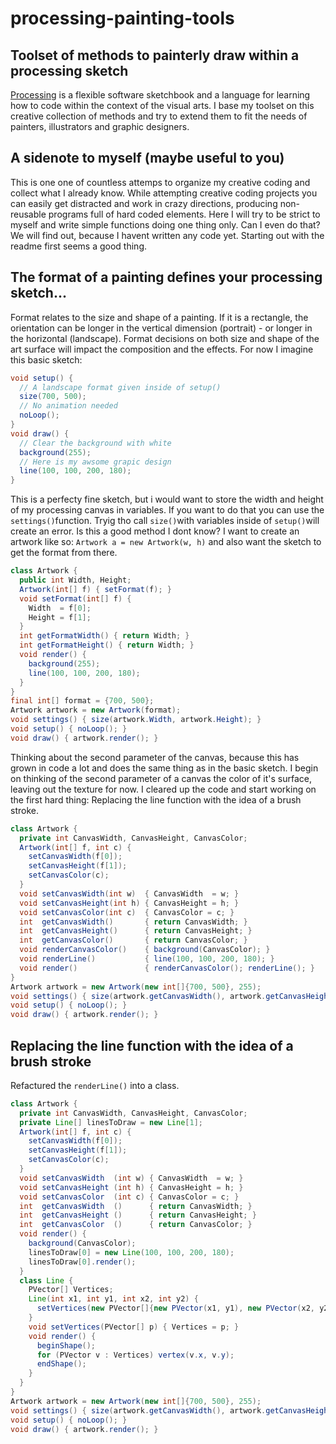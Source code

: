 # processing-painting-tools

## Toolset of methods to painterly draw within a processing sketch
[Processing](https://processing.org/) is a flexible software sketchbook and a language for learning how to code within the context of the visual arts. I base my toolset on this creative collection of methods and try to extend them to fit the needs of painters, illustrators and graphic designers.

## A sidenote to myself (maybe useful to you)
This is one one of countless attemps to organize my creative coding and collect what I already know. While attempting creative coding projects you can easily get distracted and work in crazy directions, producing non-reusable programs full of hard coded elements. Here I will try to be strict to myself and write simple functions doing one thing only. Can I even do that? We will find out, because I havent written any code yet. Starting out with the readme first seems a good thing. 

## The format of a painting defines your processing sketch...
Format relates to the size and shape of a painting.  If it is a rectangle, the orientation can be longer in the vertical dimension (portrait) - or longer in the horizontal (landscape).  Format decisions  on both size and shape of the art surface will impact the composition and the effects. For now I imagine this basic sketch:

```java
void setup() {
  // A landscape format given inside of setup()
  size(700, 500);
  // No animation needed
  noLoop();
}
void draw() {
  // Clear the background with white
  background(255);
  // Here is my awsome grapic design
  line(100, 100, 200, 180);
}
```

This is a perfecty fine sketch, but i would want to store the width and height of my processing canvas in variables. If you want to do that you can use the ``settings()``function. Tryig tho call ``size()``with variables inside of ``setup()``will create an error. Is this a good method I dont know? I want to create an artwork like so: ``Artwork a = new Artwork(w, h)`` and also want the sketch to get the format from there.

```java
class Artwork {
  public int Width, Height; 
  Artwork(int[] f) { setFormat(f); } 
  void setFormat(int[] f) {
    Width  = f[0];
    Height = f[1];
  }
  int getFormatWidth() { return Width; }
  int getFormatHeight() { return Width; }
  void render() {
    background(255);
    line(100, 100, 200, 180);
  }
}
final int[] format = {700, 500};
Artwork artwork = new Artwork(format);
void settings() { size(artwork.Width, artwork.Height); }
void setup() { noLoop(); }
void draw() { artwork.render(); }

```
Thinking about the second parameter of the canvas, because this has grown in code a lot and does the same thing as in the basic sketch. I begin on thinking of the second parameter of a canvas the color of it's surface, leaving out the texture for now. I cleared up the code and start working on the first hard thing: Replacing the line function with the idea of a brush stroke.

```java
class Artwork {
  private int CanvasWidth, CanvasHeight, CanvasColor;
  Artwork(int[] f, int c) { 
    setCanvasWidth(f[0]); 
    setCanvasHeight(f[1]); 
    setCanvasColor(c);
  } 
  void setCanvasWidth(int w)  { CanvasWidth  = w; }
  void setCanvasHeight(int h) { CanvasHeight = h; }
  void setCanvasColor(int c)  { CanvasColor = c; }
  int  getCanvasWidth()       { return CanvasWidth; }
  int  getCanvasHeight()      { return CanvasHeight; }
  int  getCanvasColor()       { return CanvasColor; }
  void renderCanvasColor()    { background(CanvasColor); }
  void renderLine()           { line(100, 100, 200, 180); }
  void render()               { renderCanvasColor(); renderLine(); }
}
Artwork artwork = new Artwork(new int[]{700, 500}, 255);
void settings() { size(artwork.getCanvasWidth(), artwork.getCanvasHeight()); }
void setup() { noLoop(); }
void draw() { artwork.render(); }
```
## Replacing the line function with the idea of a brush stroke
Refactured the ```renderLine()``` into a class. 
```java
class Artwork {
  private int CanvasWidth, CanvasHeight, CanvasColor;
  private Line[] linesToDraw = new Line[1];
  Artwork(int[] f, int c) { 
    setCanvasWidth(f[0]); 
    setCanvasHeight(f[1]); 
    setCanvasColor(c);
  } 
  void setCanvasWidth  (int w) { CanvasWidth  = w; }
  void setCanvasHeight (int h) { CanvasHeight = h; }
  void setCanvasColor  (int c) { CanvasColor = c; }
  int  getCanvasWidth  ()      { return CanvasWidth; }
  int  getCanvasHeight ()      { return CanvasHeight; }
  int  getCanvasColor  ()      { return CanvasColor; }
  void render() { 
    background(CanvasColor); 
    linesToDraw[0] = new Line(100, 100, 200, 180);
    linesToDraw[0].render();
  }
  class Line {
    PVector[] Vertices;
    Line(int x1, int y1, int x2, int y2) { 
      setVertices(new PVector[]{new PVector(x1, y1), new PVector(x2, y2)}); 
    }
    void setVertices(PVector[] p) { Vertices = p; }
    void render() { 
      beginShape();
      for (PVector v : Vertices) vertex(v.x, v.y);
      endShape();
    }
  }
}
Artwork artwork = new Artwork(new int[]{700, 500}, 255);
void settings() { size(artwork.getCanvasWidth(), artwork.getCanvasHeight()); }
void setup() { noLoop(); }
void draw() { artwork.render(); }

```
